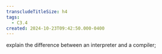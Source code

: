 ```yaml
---
transcludeTitleSize: h4
tags:
  - C3.4
created: 2024-10-23T09:42:50.000-0400
---
```

explain the difference between an interpreter and a compiler;
